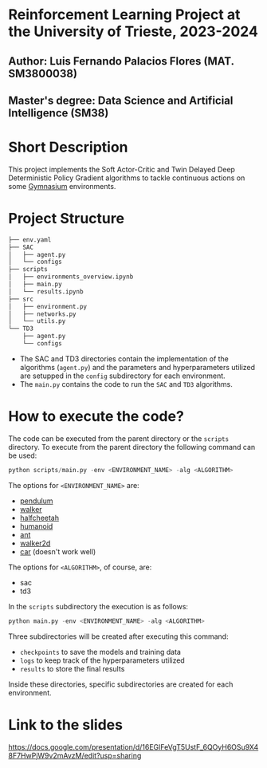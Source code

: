 # Reinforcement Learning Project at the University of Trieste, 2023-2024

## Author: Luis Fernando Palacios Flores (MAT. SM3800038)
## Master's degree: Data Science and Artificial Intelligence (SM38)

# Short Description

This project implements the Soft Actor-Critic and Twin Delayed Deep Deterministic Policy Gradient algorithms to tackle continuous actions on some [Gymnasium](https://gymnasium.farama.org/#) environments.

# Project Structure

```bash
├── env.yaml
├── SAC
│   ├── agent.py
│   └── configs
├── scripts
│   ├── environments_overview.ipynb
│   ├── main.py
│   └── results.ipynb
├── src
│   ├── environment.py
│   ├── networks.py
│   └── utils.py
└── TD3
    ├── agent.py
    └── configs
```

* The SAC and TD3 directories contain the implementation of the algorithms (`agent.py`) and the parameters and hyperparameters utilized are setupped in the `config` subdirectory for each environment.
* The `main.py` contains the code to run the `SAC` and `TD3` algorithms. 

# How to execute the code?

The code can be executed from the parent directory or the `scripts` directory. To execute from the parent directory the following command can be used:

```python
python scripts/main.py -env <ENVIRONMENT_NAME> -alg <ALGORITHM>
```

The options for `<ENVIRONMENT_NAME>` are:
* [pendulum](https://gymnasium.farama.org/environments/classic_control/pendulum/0)
* [walker](https://gymnasium.farama.org/environments/box2d/bipedal_walker/)
* [halfcheetah](https://gymnasium.farama.org/environments/mujoco/half_cheetah/)
* [humanoid](https://gymnasium.farama.org/environments/mujoco/humanoid/)
* [ant](https://gymnasium.farama.org/environments/mujoco/ant/)
* [walker2d](https://gymnasium.farama.org/environments/mujoco/walker2d/)
* [car](https://gymnasium.farama.org/environments/box2d/car_racing/) (doesn't work well)

The options for `<ALGORITHM>`, of course, are:
* sac
* td3

In the `scripts` subdirectory the execution is as follows:

```python
python main.py -env <ENVIRONMENT_NAME> -alg <ALGORITHM>
```

Three subdirectories will be created after executing this command:
* `checkpoints` to save the models and training data
* `logs` to keep track of the hyperparameters utilized
* `results` to store the final results

Inside these directories, specific subdirectories are created for each environment.

# Link to the slides

https://docs.google.com/presentation/d/16EGlFeVgT5UstF_6QOyH6OSu9X48F7HwPjW9v2mAvzM/edit?usp=sharing